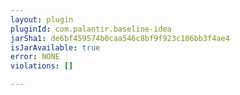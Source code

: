 ```yaml
---
layout: plugin
pluginId: com.palantir.baseline-idea
jarSha1: de6bf459574b0caa546c8bf9f923c106bb3f4ae4
isJarAvailable: true
error: NONE
violations: []

---
```

